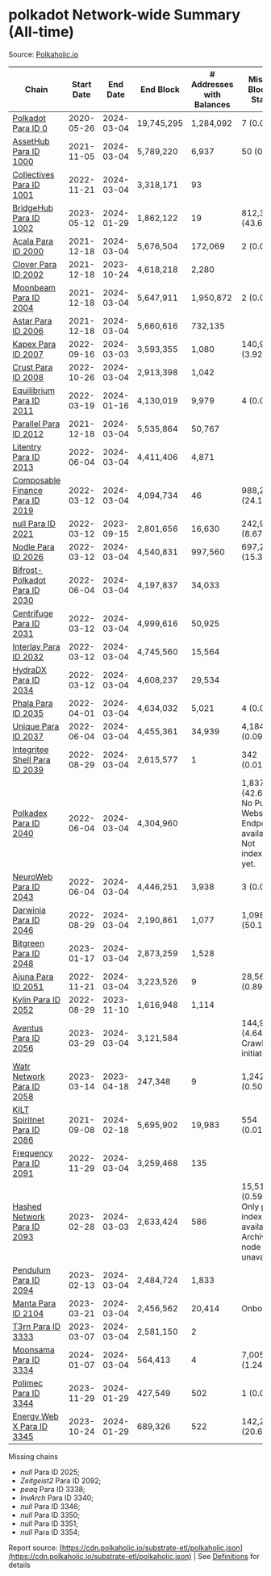 # polkadot Network-wide Summary (All-time)

Source: [Polkaholic.io](https://polkaholic.io)


| Chain            | Start Date | End Date | End Block | # Addresses with Balances | Missing Blocks / Status |
| ---------------- | ---------- | ---------| --------- | ------------------------- | ----------------------- |
| [Polkadot Para ID 0](/polkadot/0-polkadot) | 2020-05-26 | 2024-03-04 | 19,745,295 |  1,284,092 | 7 (0.00%)  |
| [AssetHub Para ID 1000](/polkadot/1000-assethub) | 2021-11-05 | 2024-03-04 | 5,789,220 |  6,937 | 50 (0.00%)  |
| [Collectives Para ID 1001](/polkadot/1001-collectives) | 2022-11-21 | 2024-03-04 | 3,318,171 |  93 |    |
| [BridgeHub Para ID 1002](/polkadot/1002-bridgehub) | 2023-05-12 | 2024-01-29 | 1,862,122 |  19 | 812,302 (43.62%)  |
| [Acala Para ID 2000](/polkadot/2000-acala) | 2021-12-18 | 2024-03-04 | 5,676,504 |  172,069 | 2 (0.00%)  |
| [Clover Para ID 2002](/polkadot/2002-clover) | 2021-12-18 | 2023-10-24 | 4,618,218 |  2,280 |    |
| [Moonbeam Para ID 2004](/polkadot/2004-moonbeam) | 2021-12-18 | 2024-03-04 | 5,647,911 |  1,950,872 | 2 (0.00%)  |
| [Astar Para ID 2006](/polkadot/2006-astar) | 2021-12-18 | 2024-03-04 | 5,660,616 |  732,135 |    |
| [Kapex Para ID 2007](/polkadot/2007-kapex) | 2022-09-16 | 2024-03-03 | 3,593,355 |  1,080 | 140,992 (3.92%)  |
| [Crust Para ID 2008](/polkadot/2008-crust) | 2022-10-26 | 2024-03-04 | 2,913,398 |  1,042 |    |
| [Equilibrium Para ID 2011](/polkadot/2011-equilibrium) | 2022-03-19 | 2024-01-16 | 4,130,019 |  9,979 | 4 (0.00%)  |
| [Parallel Para ID 2012](/polkadot/2012-parallel) | 2021-12-18 | 2024-03-04 | 5,535,864 |  50,767 |    |
| [Litentry Para ID 2013](/polkadot/2013-litentry) | 2022-06-04 | 2024-03-04 | 4,411,406 |  4,871 |    |
| [Composable Finance Para ID 2019](/polkadot/2019-composable) | 2022-03-12 | 2024-03-04 | 4,094,734 |  46 | 988,228 (24.13%)  |
| [null Para ID 2021](/polkadot/2021-efinity) | 2022-03-12 | 2023-09-15 | 2,801,656 |  16,630 | 242,949 (8.67%)  |
| [Nodle Para ID 2026](/polkadot/2026-nodle) | 2022-03-12 | 2024-03-04 | 4,540,831 |  997,560 | 697,249 (15.36%)  |
| [Bifrost-Polkadot Para ID 2030](/polkadot/2030-bifrost) | 2022-06-04 | 2024-03-04 | 4,197,837 |  34,033 |    |
| [Centrifuge Para ID 2031](/polkadot/2031-centrifuge) | 2022-03-12 | 2024-03-04 | 4,999,616 |  50,925 |    |
| [Interlay Para ID 2032](/polkadot/2032-interlay) | 2022-03-12 | 2024-03-04 | 4,745,560 |  15,564 |    |
| [HydraDX Para ID 2034](/polkadot/2034-hydradx) | 2022-03-12 | 2024-03-04 | 4,608,237 |  29,534 |    |
| [Phala Para ID 2035](/polkadot/2035-phala) | 2022-04-01 | 2024-03-04 | 4,634,032 |  5,021 | 4 (0.00%)  |
| [Unique Para ID 2037](/polkadot/2037-unique) | 2022-06-04 | 2024-03-04 | 4,455,361 |  34,939 | 4,184 (0.09%)  |
| [Integritee Shell Para ID 2039](/polkadot/2039-integritee) | 2022-08-29 | 2024-03-04 | 2,615,577 |  1 | 342 (0.01%)  |
| [Polkadex Para ID 2040](/polkadot/2040-polkadex) | 2022-06-04 | 2024-03-04 | 4,304,960 |   | 1,837,152 (42.68%) No Public Websocket Endpoint available: Not indexing yet. |
| [NeuroWeb Para ID 2043](/polkadot/2043-neuroweb) | 2022-06-04 | 2024-03-04 | 4,446,251 |  3,938 | 3 (0.00%)  |
| [Darwinia Para ID 2046](/polkadot/2046-darwinia) | 2022-08-29 | 2024-03-04 | 2,190,861 |  1,077 | 1,098,047 (50.12%)  |
| [Bitgreen Para ID 2048](/polkadot/2048-bitgreen) | 2023-01-17 | 2024-03-04 | 2,873,259 |  1,528 |    |
| [Ajuna Para ID 2051](/polkadot/2051-ajuna) | 2022-11-21 | 2024-03-04 | 3,223,526 |  9 | 28,565 (0.89%)  |
| [Kylin Para ID 2052](/polkadot/2052-kylin) | 2022-08-29 | 2023-11-10 | 1,616,948 |  1,114 |    |
| [Aventus Para ID 2056](/polkadot/2056-aventus) | 2023-03-29 | 2024-03-04 | 3,121,584 |   | 144,921 (4.64%) Crawling initiated |
| [Watr Network Para ID 2058](/polkadot/2058-watr) | 2023-03-14 | 2023-04-18 | 247,348 |  9 | 1,242 (0.50%)  |
| [KILT Spiritnet Para ID 2086](/polkadot/2086-kilt) | 2021-09-08 | 2024-02-18 | 5,695,902 |  19,983 | 554 (0.01%)  |
| [Frequency Para ID 2091](/polkadot/2091-frequency) | 2022-11-29 | 2024-03-04 | 3,259,468 |  135 |    |
| [Hashed Network Para ID 2093](/polkadot/2093-hashed) | 2023-02-28 | 2024-03-03 | 2,633,424 |  586 | 15,510 (0.59%) Only partial index available: Archive node unavailable |
| [Pendulum Para ID 2094](/polkadot/2094-pendulum) | 2023-02-13 | 2024-03-04 | 2,484,724 |  1,833 |    |
| [Manta Para ID 2104](/polkadot/2104-manta) | 2023-03-21 | 2024-03-04 | 2,456,562 |  20,414 |   Onboarding |
| [T3rn Para ID 3333](/polkadot/3333-t3rn) | 2023-03-07 | 2024-03-04 | 2,581,150 |  2 |    |
| [Moonsama Para ID 3334](/polkadot/3334-moonsama) | 2024-01-07 | 2024-03-04 | 564,413 |  4 | 7,005 (1.24%)  |
| [Polimec Para ID 3344](/polkadot/3344-polimec) | 2023-11-29 | 2024-01-29 | 427,549 |  502 | 1 (0.00%)  |
| [Energy Web X Para ID 3345](/polkadot/3345-energywebx) | 2023-10-24 | 2024-01-29 | 689,326 |  522 | 142,272 (20.64%)  |

Missing chains


* *null* Para ID 2025; 
* *Zeitgeist2* Para ID 2092; 
* *peaq* Para ID 3338; 
* *InvArch* Para ID 3340; 
* *null* Para ID 3346; 
* *null* Para ID 3350; 
* *null* Para ID 3351; 
* *null* Para ID 3354; 

Report source: [https://cdn.polkaholic.io/substrate-etl/polkaholic.json](https://cdn.polkaholic.io/substrate-etl/polkaholic.json) | See [Definitions](/DEFINITIONS.md) for details
